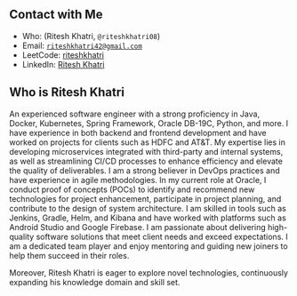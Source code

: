 ## Contact with Me

- Who: (Ritesh Khatri, `@riteshkhatri08`)
- Email: [`riteshkhatri42@gmail.com`](mailto:riteshkhatri42@gmail.com)
- LeetCode: [riteshkhatri](https://leetcode.com/riteshkhatri/)
- LinkedIn: [Ritesh Khatri](https://www.linkedin.com/in/ritesh-khatri-2282b8101/)

## Who is Ritesh Khatri

An experienced software engineer with a strong proficiency in Java, Docker, Kubernetes, Spring Framework, Oracle DB-19C, Python, and more. I have experience in both backend and frontend development and have worked on projects for clients such as HDFC and AT&T.
My expertise lies in developing microservices integrated with third-party and internal systems, as well as streamlining CI/CD processes to enhance efficiency and elevate the quality of deliverables. I am a strong believer in DevOps practices and have experience in agile methodologies.
In my current role at Oracle, I conduct proof of concepts (POCs) to identify and recommend new technologies for project enhancement, participate in project planning, and contribute to the design of system architecture. I am skilled in tools such as Jenkins, Gradle, Helm, and Kibana and have worked with platforms such as Android Studio and Google Firebase.
I am passionate about delivering high-quality software solutions that meet client needs and exceed expectations. I am a dedicated team player and enjoy mentoring and guiding new joiners to help them succeed in their roles.

Moreover, Ritesh Khatri is eager to explore novel technologies, continuously expanding his knowledge domain and skill set.


